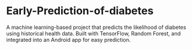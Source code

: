 # Early-Prediction-of-diabetes
A machine learning-based project that predicts the likelihood of diabetes using historical health data. Built with TensorFlow, Random Forest, and integrated into an Android app for easy prediction. 
